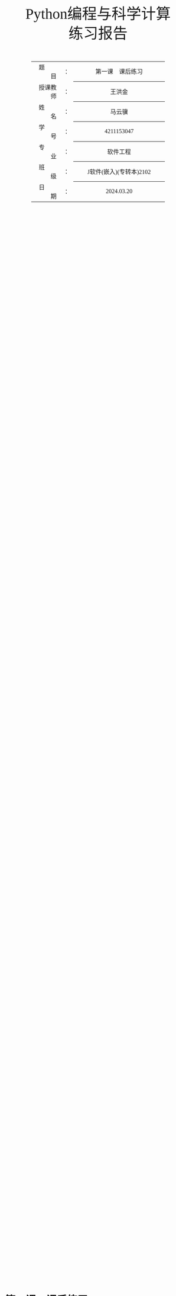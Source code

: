 <!-- 请使用 Typora + LaTeX-theme 来预览、编辑和导出PDF
Typora: https://typora.io/
LaTeX-theme: https://github.com/Keldos-Li/typora-latex-theme
Fonts: https://github.com/Keldos-Li/typora-latex-theme-fonts -->

<div class="cover" style="page-break-after:always;font-family:方正公文仿宋;width:100%;height:100%;border:none;margin: 0 auto;text-align:center;">
    <div style="width:60%;margin: 0 auto;height:0;padding-bottom:10%;">
        </br></br></br></br></br></br>
        <img src="https://raw.githubusercontent.com/SlenderData/img/main/images/%E5%B8%B8%E7%94%A8/%E5%AD%A6%E6%A0%A1%E6%A0%87%E8%AF%86/%E6%B1%9F%E8%8B%8F%E5%A4%A7%E5%AD%A6%E4%BA%AC%E6%B1%9F%E5%AD%A6%E9%99%A2/%E6%96%87%E5%AD%97%E7%BB%84%E5%90%88%E6%A8%AA%E6%8E%92.svg" alt="校名" style="width:100%;"/>
    </div>
    </br></br></br></br></br></br></br></br></br></br>
    <div style="width:40%;margin: 0 auto;height:0;padding-bottom:40%;">
        <img src="https://raw.githubusercontent.com/SlenderData/img/main/images/%E5%B8%B8%E7%94%A8/%E5%AD%A6%E6%A0%A1%E6%A0%87%E8%AF%86/%E6%B1%9F%E8%8B%8F%E5%A4%A7%E5%AD%A6%E4%BA%AC%E6%B1%9F%E5%AD%A6%E9%99%A2/%E6%A0%A1%E5%BE%BD.svg" alt="校徽" style="width:100%;"/>
	</div>
    </br></br></br>
    <span style="font-family:华文黑体Bold;text-align:center;font-size:30pt;margin: 10pt auto;line-height:40pt;">Python编程与科学计算<br>练习报告</span>
    </br>
    </br>
    </br>
    </br>
    <table style="border:none;text-align:center;width:72%;font-family:仿宋;font-size:14px; margin: 0 auto;">
    <tbody style="font-family:方正公文仿宋;font-size:12pt;">
    	<tr style="font-weight:normal;"> 
    		<td style="width:5%;text-align:right;">题&emsp;&emsp;目</td>
    		<td style="width:2%">：</td> 
    		<td style="width:40%;font-weight:normal;border-bottom: 1px solid;text-align:center;font-family:华文仿宋">第一课&emsp;课后练习</td>     </tr>
    	<tr style="font-weight:normal;"> 
    		<td style="width:5%;text-align:right;">授课教师</td>
    		<td style="width:2%">：</td> 
    		<td style="width:40%;font-weight:normal;border-bottom: 1px solid;text-align:center;font-family:华文仿宋">王洪金</td>     </tr>
    	<tr style="font-weight:normal;"> 
    		<td style="width:5%;text-align:right;">姓&emsp;&emsp;名</td>
    		<td style="width:2%">：</td> 
    		<td style="width:40%;font-weight:normal;border-bottom: 1px solid;text-align:center;font-family:华文仿宋">马云骥</td>     </tr>
    	<tr style="font-weight:normal;"> 
    		<td style="width:5%;text-align:right;">学&emsp;&emsp;号</td>
    		<td style="width:2%">：</td> 
    		<td style="width:40%;font-weight:normal;border-bottom: 1px solid;text-align:center;font-family:华文仿宋">4211153047</td>     </tr>
        <tr style="font-weight:normal;"> 
    		<td style="width:5%;text-align:right;">专&emsp;&emsp;业</td>
    		<td style="width:2%">：</td> 
    		<td style="width:40%;font-weight:normal;border-bottom: 1px solid;text-align:center;font-family:华文仿宋">软件工程</td>     </tr>
    	<tr style="font-weight:normal;"> 
    		<td style="width:5%;text-align:right;">班&emsp;&emsp;级</td>
    		<td style="width:2%">：</td> 
    		<td style="width:40%;font-weight:normal;border-bottom: 1px solid;text-align:center;font-family:华文仿宋">J软件(嵌入)(专转本)2102</td>     </tr>
    	<tr style="font-weight:normal;"> 
    		<td style="width:5%;text-align:right;">日&emsp;&emsp;期</td>
    		<td style="width:2%">：</td> 
    		<td style="width:40%;font-weight:normal;border-bottom: 1px solid;text-align:center;font-family:华文仿宋">2024.03.20</td>     </tr>
    </tbody>              
    </table>
</div>

<!-- 导出PDF时会在这里分页 -->

# 第一课&emsp;课后练习



## 练习1：多条简单消息

### 题目叙述

&emsp;&emsp;将一条消息赋给变量，并将其打印出来；然后将变量的值修改为一条新消息，并将其打印出来。

### 程序代码

```python
# 当前日期：2024-03-19
# 姓名：马云骥
# 多条消息的打印

# 初始消息
message = "Hello world!"
print(message)

# 修改消息内容
message = "Python is fun!"
print(message)

```

### 结果输出

![Snipaste_2024-03-20_14-48-26](https://raw.githubusercontent.com/SlenderData/img/main/images/Snipaste_2024-03-20_14-48-26.png)



## 练习2：个性化消息

### 题目叙述

&emsp;&emsp;用变量表示一个人的名字，并向其显示一条消息。显示的消息应非常简单，例如：

>> Hello Eric, would you like to learn some Python today?

### 程序代码

```python
# 当前日期：2024-03-19
# 姓名：马云骥
# 个性化消息

# 名字变量
name = "Eric"
# 显示的消息
print(f"Hello {name}, would you like to learn some Python today?")

```

### 结果输出

![Snipaste_2024-03-20_15-10-15](https://raw.githubusercontent.com/SlenderData/img/main/images/Snipaste_2024-03-20_15-10-15.png)



## 练习3：调整名字的大小写

### 题目叙述

&emsp;&emsp;用变量表示一个人的名字，然后以小写、大写和首字母大写的方式显示这个人名。

### 程序代码

```python
# 当前日期：2024-03-19
# 姓名：马云骥
# 名字的不同大小写形式

# 名字变量
name = "eric"
# 小写
print(name.lower())
# 大写
print(name.upper())
# 首字母大写
print(name.capitalize())

```

### 结果输出

![Snipaste_2024-03-20_15-52-28](https://raw.githubusercontent.com/SlenderData/img/main/images/Snipaste_2024-03-20_15-52-28.png)



## 练习4：名言

### 题目叙述

&emsp;&emsp;找一句你钦佩的名人说的名言，用变量`famous_person`表示名人的姓名，再创建要显示的消息并将其赋给变量`message`，然后打印这条消息；并在其开头和末尾都包含一些空白字符。务必至少使用字符组合`\t`和`\n`各一次。

&emsp;&emsp;示例消息：

>> Albert Einstein once said, “A person who never made a mistake never tried anything new.”

### 程序代码

```python
# 当前日期：2024-03-19
# 姓名：马云骥
# 名人名言

# 名人姓名
famous_person = "Albert Einstein"
# 消息内容
message = f"\t{famous_person} once said, “A person who never made a mistake\nnever tried anything new.”"
# 打印消息
print(message)

```

### 结果输出

![Snipaste_2024-03-20_15-54-23](https://raw.githubusercontent.com/SlenderData/img/main/images/Snipaste_2024-03-20_15-54-23.png)



## 练习5：数字8

### 题目叙述

&emsp;&emsp;编写四个表达式，分别使用加法、减法、乘法和除法运算，但结果都是数字8。使用函数调用`print()`来显示结果，务必将这些表达式用圆括号括起来。也就是说，你应该编写四行类似于下面的代码：

>> ```python
>> print(5+3)
>> ```

&emsp;&emsp;输出应为四行，其中每行都只包含数字8。

### 程序代码

```python
# 当前日期：2024-03-19
# 姓名：马云骥
# 通过不同的数学运算得到数字8

# 加法
print(5+3)
# 减法
print(10-2)
# 乘法
print(2*4)
# 除法
print(16/2)

```

### 结果输出

![Snipaste_2024-03-20_15-57-38](https://raw.githubusercontent.com/SlenderData/img/main/images/Snipaste_2024-03-20_15-57-38.png)
